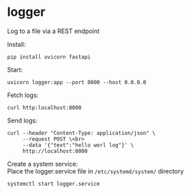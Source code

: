 # logger
Log to a file via a REST endpoint

Install:
```
pip install uvicorn fastapi
```

Start:
```
uvicorn logger:app --port 8000 --host 0.0.0.0
```

Fetch logs:
```
curl http:localhost:8000
```

Send logs:
``` 
curl --header "Content-Type: application/json" \ 
     --request POST \<br>
     --data '{"text":"hello worl log"}' \ 
     http://localhost:8000 
 ```


Create a system service:<br>
Place the logger.service file in `/etc/systemd/system/` directory
```
systemctl start logger.service
```
